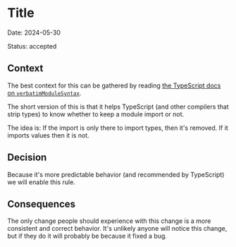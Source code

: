 # Title

Date: 2024-05-30

Status: accepted

## Context

The best context for this can be gathered by reading
[the TypeScript docs on `verbatimModuleSyntax`](https://www.typescriptlang.org/tsconfig/#verbatimModuleSyntax).

The short version of this is that it helps TypeScript (and other compilers that
strip types) to know whether to keep a module import or not.

The idea is: If the import is only there to import types, then it's removed. If
it imports values then it is not.

## Decision

Because it's more predictable behavior (and recommended by TypeScript) we will
enable this rule.

## Consequences

The only change people should experience with this change is a more consistent
and correct behavior. It's unlikely anyone will notice this change, but if they
do it will probably be because it fixed a bug.

